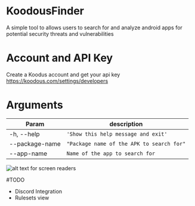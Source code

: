 # KoodousFinder
A simple tool to allows users to search for and analyze android apps for potential security threats and vulnerabilities

# Account and API Key
Create a Koodus account and get your api key https://koodous.com/settings/developers


# Arguments
  
  
|        Param        |          description                |
|----------------|-------------------------------|
| -h, --help     |`'Show this help message and exit'`            |
|--package-name  |`"Package name of the APK to search for"`            |
|--app-name      |`Name of the app to search for`|

![alt text for screen readers](https://raw.githubusercontent.com/teixeira0xfffff/KoodousFinder/main/assets/view.png "sample search")

#TODO

* Discord Integration
* Rulesets view
